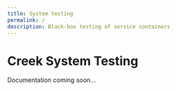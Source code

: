 ```yaml
---
title: System testing
permalink: /
description: Black-box testing of service containers
---
```


# Creek System Testing

Documentation coming soon...